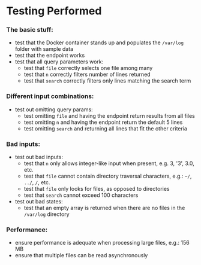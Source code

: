 # Testing Performed

### The basic stuff:

- test that the Docker container stands up and populates the `/var/log` folder with sample data
- test that the endpoint works
- test that all query parameters work:
  - test that `file` correctly selects one file among many
  - test that `n` correctly filters number of lines returned
  - test that `search` correctly filters only lines matching the search term

### Different input combinations:

- test out omitting query params:
  - test omitting `file` and having the endpoint return results from all files
  - test omitting `n` and having the endpoint return the default 5 lines
  - test omitting `search` and returning all lines that fit the other criteria

### Bad inputs:

- test out bad inputs:
  - test that `n` only allows integer-like input when present, e.g. 3, '3', 3.0, etc.
  - test that `file` cannot contain directory traversal characters, e.g.: `~/`, `../`, `/`, etc.
  - test that `file` only looks for files, as opposed to directories
  - test that `search` cannot exceed 100 characters
- test out bad states:
  - test that an empty array is returned when there are no files in the `/var/log` directory

### Performance:

- ensure performance is adequate when processing large files, e.g.: 156 MB
- ensure that multiple files can be read asynchronously
